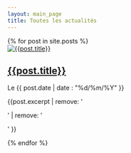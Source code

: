 ```yaml
---
layout: main_page
title: Toutes les actualités
---
```

<div id="news" class="row news pb-5">
  {% for post in site.posts %}
  <article class="col-lg-4">
      <a href="{{ site.baseurl }}{{post.url}}">
        <img src="{{ site.baseurl }}/{{post.image}}" alt="{{post.title}}" class="news-image"/>
        <h2 class="pt-5 pr-5 pl-5">{{post.title}}</h2>
      </a>
      <p class="pr-5 pl-5 font-weight-bold">Le {{ post.date | date : "%d/%m/%Y" }}</p>
      <p class="pr-5 pl-5">{{post.excerpt | remove: '<p>' | remove: '</p>' }}</p>
  </article>
  {% endfor %}
</div>